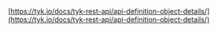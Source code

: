[https://tyk.io/docs/tyk-rest-api/api-definition-object-details/](https://tyk.io/docs/tyk-rest-api/api-definition-object-details/)
